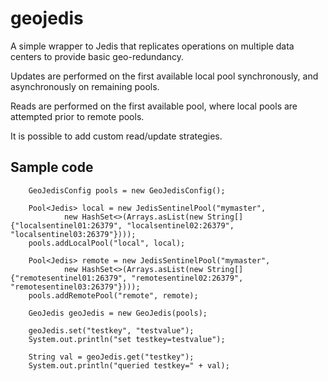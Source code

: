 # geojedis
<p>A simple wrapper to Jedis that replicates operations on multiple data centers to provide basic geo-redundancy.</p>

<p>Updates are performed on the first available local pool synchronously, and asynchronously on remaining pools.</p>

<p>Reads are performed on the first available pool, where local pools are attempted prior to remote pools.</p>

<p>It is possible to add custom read/update strategies.</p>

Sample code
------------

        GeoJedisConfig pools = new GeoJedisConfig();
        
        Pool<Jedis> local = new JedisSentinelPool("mymaster", 
                new HashSet<>(Arrays.asList(new String[] {"localsentinel01:26379", "localsentinel02:26379", "localsentinel03:26379"})));
        pools.addLocalPool("local", local);
        
        Pool<Jedis> remote = new JedisSentinelPool("mymaster", 
                new HashSet<>(Arrays.asList(new String[] {"remotesentinel01:26379", "remotesentinel02:26379", "remotesentinel03:26379"})));
        pools.addRemotePool("remote", remote);
        
        GeoJedis geoJedis = new GeoJedis(pools);
        
        geoJedis.set("testkey", "testvalue");
        System.out.println("set testkey=testvalue");
        
        String val = geoJedis.get("testkey");
        System.out.println("queried testkey=" + val);



